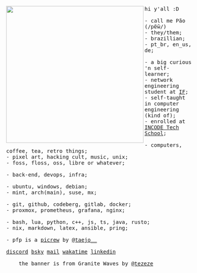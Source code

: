 <p align="left">
  <a href="https://www.instagram.com/p/C5YjB3gq1Kl" alt="Ing from Granite Waves by Tezeze">
    <img src="./assets/banners/granite_waves-ing.gif" align="left" width=370>
  </a>
  <p float="left">
    <samp>
      hi y'all :D<br>
      <br>
      - call me Pão (/pɐ̃w̃/)<br>
      - they/them;<br>
      - brazillian;<br>
      - pt_br, en_us, de;<br>
      <br>
      - a big curious 'n self-learner;<br>
      - network engineering student at <a href="https://portal.ifma.edu.br/instituto">IF</a>;<br>
      - self-taught in computer engineering (kind of);<br>
      - enrolled at <a href="https://www.linkedin.com/school/incode-tech-school">INCODE Tech School</a>;<br>
      <br>
      - computers, coffee, tea, retro things;<br>
      - pixel art, hacking cult, music, unix;<br>
      - foss, floss, oss, libre or whatever;<br>
      <br>
      - back-end, devops, infra;<br>
      <br>
      - ubuntu, windows, debian;<br>
      - mint, arch(main), suse, mx;<br>
      <br>
      - git, github, codeberg, gitlab, docker;<br>
      - proxmox, prometheus, grafana, nginx;<br>
      <br>
      - bash, lua, python, c++, js, ts, java, rusto;<br>
      - nix, markdown, latex, ansible, pring;<br>
      <br>
      - pfp is a <a href="https://picrew.me/share?cd=w4p3bfVKRj">picrew</a> by <a href="https://x.com/TAEJO__">@taejo__</a><br>
      <br>
      <a href="https://discordapp.com/users/242367322478739456">discord</a>
        <a href="https://bsky.app/profile/paodelonga.bsky.social">bsky</a>
        <a href="mailto:paodelonga@proton.me">mail</a>
        <a href="https://wakatime.com/@018edc77-7a24-4632-bd86-c0736313ea21">wakatime</a>
        <a href="https://linkedin.com/in/paodelonga">linkedin</a><br>
      <br>
      &nbsp;&nbsp;&nbsp;
      the banner is from Granite Waves by <a href="https://www.instagram.com/tezeze_art">@tezeze</a><br>
    </samp>
  </p>
</p>
